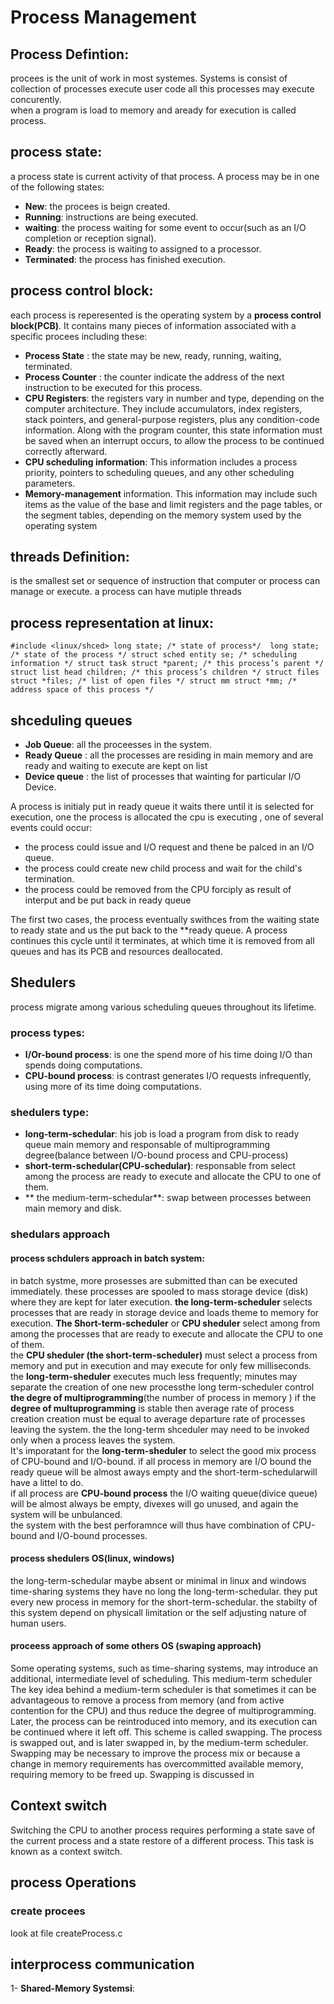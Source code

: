 # **Process Management** 
## Process Defintion: 
procees is the unit of work in most systemes. Systems is consist of collection of processes execute user code all this processes may execute concurently.<br>
when a program is load to memory and aready for execution is called process.

## process state: 
a process state is current activity of that process. A process may be in one of the following states:

- **New**: the procees is beign created.<br>
- **Running**: instructions are being executed.<br>
- **waiting**: the process waiting for some event to occur(such as an I/O completion or reception signal).<br>
- **Ready**: the process is waiting to assigned to a processor.<br>
- **Terminated**: the process has finished execution.

## process control block: 
each process is reperesented is the operating system by a **process control block(PCB)**. It contains many pieces of information associated with a specific procees including these: 
- **Process State** : the state may be new, ready, running, waiting, terminated.
- **Process Counter** : the counter indicate the address of the next instruction to be executed for this process.
- **CPU Registers**: the registers vary in number and type, depending on the computer architecture. They include accumulators, index registers, stack pointers, and general-purpose registers, plus any condition-code information. Along with the program counter, this state information must be saved when an interrupt occurs, to allow the process to be continued correctly afterward.
- **CPU scheduling information**: This information includes a process priority, pointers to scheduling queues, and any other scheduling parameters.
- **Memory-management** information. This information may include such
items as the value of the base and limit registers and the page tables, or the
segment tables, depending on the memory system used by the operating
system

## threads Definition:
is the smallest set or sequence of instruction that computer or process can manage or execute.
a process can have mutiple threads

## process representation at linux: 

`
#include <linux/shced>
long state; /* state of process*/ 
long state; /* state of the process */
struct sched entity se; /* scheduling information */
struct task struct *parent; /* this process’s parent */
struct list head children; /* this process’s children */
struct files struct *files; /* list of open files */
struct mm struct *mm; /* address space of this process */
`

## shceduling queues 

- **Job Queue**: all the proceesses in the system.
- **Ready Queue** : all the processes are residing in main memory and are ready
  and waiting to execute are kept on list
- **Device queue** : the list of processes that wainting for particular I/O Device.

A process is initialy put in ready queue it waits there until it is selected
for execution, one the process is allocated the cpu is executing , one of
several events could occur: 

- the process could issue and I/O request and thene be palced in an I/O queue.
- the process could create new child process and wait for the child's termination.
- the process could be removed from the CPU forciply as result of interput and
  be put back in ready queue

The first two cases, the process eventually swithces from the waiting state to
ready state and us the put back to the **ready queue. A process continues this
cycle until it terminates, at which time it is removed from all queues and has
its PCB and resources deallocated.

## Shedulers 
process migrate among various scheduling queues throughout its lifetime.
### process types: 
- **I/Or-bound process**: is one the spend more of his time doing I/O than spends doing computations.
- **CPU-bound process**: is contrast generates I/O requests infrequently, using
  more of its time doing computations.<br>

### shedulers type: 
- **long-term-schedular**: his job is load a program from disk to ready queue main memory and responsable of multiprogramming degree(balance between I/O-bound process and CPU-process)
- **short-term-schedular(CPU-schedular)**: responsable from select among the process are ready to execute and allocate the CPU to one of them.
- ** the medium-term-schedular**: swap between processes between main memory and disk.

### shedulars approach
#### process schdulers approach in batch system:  
in batch systme, more prosesses are submitted than can be executed immediately.
these processes are spooled to mass storage device (disk) where they are kept
for later execution. **the long-term-scheduler** selects processes that are
ready in storage device and loads theme to memory for execution. **The
Short-term-scheduler** or **CPU sheduler** select among from among the
processes that are ready to execute and allocate the CPU to one of them.<br>
the **CPU sheduler (the short-term-scheduler)**  must select a process from memory and put in execution
and may execute for only few milliseconds. <br>
the **long-term-sheduler** executes much less frequently; minutes may separate
the creation of one new processthe long term-scheduler control **the degre of
multiprogramming**(the number of process in memory )  if the **degree of
multuprogramming** is stable then average rate of process creation creation
must be equal to average departure rate of processes leaving the system. the
the long-term shceduler may need to be invoked only when a process leaves the
system.<br>
It's imporatant for the **long-term-sheduler** to select the good mix process of CPU-bound and I/O-bound.
if all process in memory are I/O bound the ready queue will be almost aways empty and the short-term-schedularwill have a littel to do.<br>
if all process are **CPU-bound process** the I/O waiting queue(divice queue) will be almost always be empty, divexes will go unused, and again the system will be unbulanced. <br>
the system with the best perforamnce will thus have combination of CPU-bound and I/O-bound processes.


#### process shedulers OS(linux, windows)
the long-term-schedular maybe absent or minimal in linux and windows
time-sharing systems they have no long the long-term-schedular. they put every
new process in memory for the short-term-schedular. the stabilty of this system
depend on physicall limitation or the self adjusting nature of human users.

#### proceess approach of some others OS (swaping approach)
Some operating systems, such as time-sharing systems, may introduce an
additional, intermediate level of scheduling. This medium-term scheduler The
key idea behind a medium-term scheduler is that sometimes it can be
advantageous to remove a process from memory (and from active contention for
the CPU) and thus reduce the degree of multiprogramming. Later, the process can
be reintroduced into memory, and its execution can be continued where it left
off. This scheme is called swapping. The process is swapped out, and is later
swapped in, by the medium-term scheduler. Swapping may be necessary to improve
the process mix or because a change in memory requirements has overcommitted
available memory, requiring memory to be freed up. Swapping is discussed in 

## Context switch 
Switching the CPU to another process requires performing a state save of
the current process and a state restore of a different process. This task is known
as a context switch.

## process Operations 
### create procees 
look at file createProcess.c

## interprocess communication 
1- **Shared-Memory Systemsi**: 


